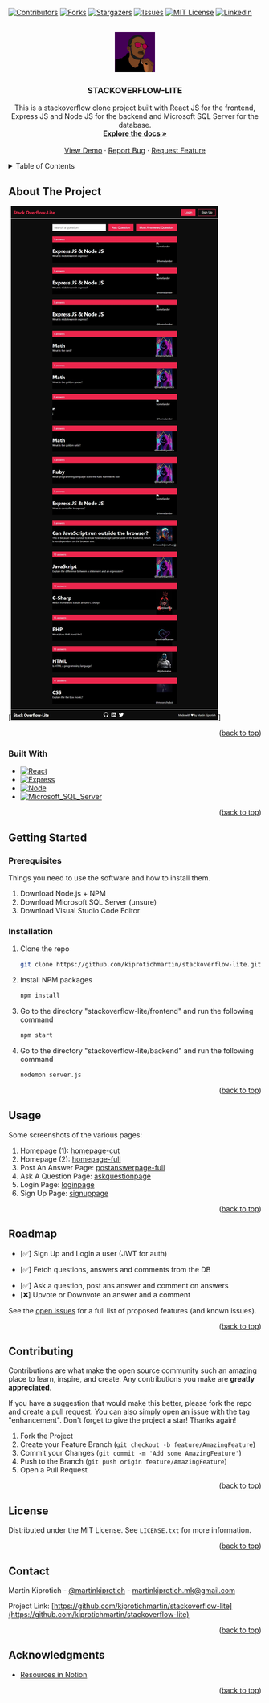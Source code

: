 <!-- Improved compatibility of back to top link: See: https://github.com/othneildrew/Best-README-Template/pull/73 -->
<a name="readme-top"></a>
<!--
*** Thanks for checking out the Best-README-Template. If you have a suggestion
*** that would make this better, please fork the repo and create a pull request
*** or simply open an issue with the tag "enhancement".
*** Don't forget to give the project a star!
*** Thanks again! Now go create something AMAZING! :D
-->



<!-- PROJECT SHIELDS -->
<!--
*** I'm using markdown "reference style" links for readability.
*** Reference links are enclosed in brackets [ ] instead of parentheses ( ).
*** See the bottom of this document for the declaration of the reference variables
*** for contributors-url, forks-url, etc. This is an optional, concise syntax you may use.
*** https://www.markdownguide.org/basic-syntax/#reference-style-links
-->
[![Contributors][contributors-shield]][contributors-url]
[![Forks][forks-shield]][forks-url]
[![Stargazers][stars-shield]][stars-url]
[![Issues][issues-shield]][issues-url]
[![MIT License][license-shield]][license-url]
[![LinkedIn][linkedin-shield]][linkedin-url]



<!-- PROJECT LOGO -->
<br />
<div align="center">
  <a href="https://github.com/kiprotichmartin/stackoverflow-lite">
    <img src="./frontend/src/assets/images/224148858_513688893270285_4151602736277376682_n.jpg" alt="Logo" width="80" height="80">
  </a>

<h3 align="center">STACKOVERFLOW-LITE</h3>

  <p align="center">
    This is a stackoverflow clone project built with React JS for the frontend, Express JS and Node JS for the backend and Microsoft SQL Server for the database.
    <br />
    <a href="https://github.com/kiprotichmartin/stackoverflow-lite"><strong>Explore the docs »</strong></a>
    <br />
    <br />
    <a href="https://github.com/kiprotichmartin/stackoverflow-lite">View Demo</a>
    ·
    <a href="https://github.com/kiprotichmartin/stackoverflow-lite/issues">Report Bug</a>
    ·
    <a href="https://github.com/kiprotichmartin/stackoverflow-lite/issues">Request Feature</a>
  </p>
</div>



<!-- TABLE OF CONTENTS -->
<details>
  <summary>Table of Contents</summary>
  <ol>
    <li>
      <a href="#about-the-project">About The Project</a>
      <ul>
        <li><a href="#built-with">Built With</a></li>
      </ul>
    </li>
    <li>
      <a href="#getting-started">Getting Started</a>
      <ul>
        <li><a href="#prerequisites">Prerequisites</a></li>
        <li><a href="#installation">Installation</a></li>
      </ul>
    </li>
    <li><a href="#usage">Usage</a></li>
    <li><a href="#roadmap">Roadmap</a></li>
    <li><a href="#contributing">Contributing</a></li>
    <li><a href="#license">License</a></li>
    <li><a href="#contact">Contact</a></li>
    <li><a href="#acknowledgments">Acknowledgments</a></li>
  </ol>
</details>



<!-- ABOUT THE PROJECT -->
## About The Project

[![Stack Overflow-Lite Screen Shot][product-screenshot]]<!--(https://example.com)-->

<!-- Here's a blank template to get started: To avoid retyping too much info. Do a search and replace with your text editor for the following: `github_username`, `repo_name`, `twitter_handle`, `linkedin_username`, `email_client`, `email`, `project_title`, `project_description` -->

<p align="right">(<a href="#readme-top">back to top</a>)</p>



### Built With

<!-- * [![Next][Next.js]][Next-url] -->
* [![React][React.js]][React-url]
* [![Express][Express.js]][Express-url]
* [![Node][Node.js]][Node-url]
* [![Microsoft_SQL_Server][Microsoft-SQL-Server]][MSSQL-url]
<!-- * [![Vue][Vue.js]][Vue-url]
* [![Angular][Angular.io]][Angular-url]
* [![Svelte][Svelte.dev]][Svelte-url]
* [![Laravel][Laravel.com]][Laravel-url]
* [![Bootstrap][Bootstrap.com]][Bootstrap-url]
* [![JQuery][JQuery.com]][JQuery-url] -->

<p align="right">(<a href="#readme-top">back to top</a>)</p>



<!-- GETTING STARTED -->
## Getting Started

<!-- This is an example of how you may give instructions on setting up your project locally.
To get a local copy up and running follow these simple example steps. -->

### Prerequisites

Things you need to use the software and how to install them.
1. Download Node.js + NPM
2. Download Microsoft SQL Server (unsure)
3. Download Visual Studio Code Editor

### Installation

1. Clone the repo
   ```sh
   git clone https://github.com/kiprotichmartin/stackoverflow-lite.git
   ```
2. Install NPM packages
   ```sh
   npm install
   ```
3. Go to the directory "stackoverflow-lite/frontend" and run the following command
   ```sh
   npm start
   ```
4. Go to the directory "stackoverflow-lite/backend" and run the following command
   ```sh
   nodemon server.js
   ```

<p align="right">(<a href="#readme-top">back to top</a>)</p>



<!-- USAGE EXAMPLES -->
## Usage
Some screenshots of the various pages:

1. Homepage (1): [homepage-cut]
2. Homepage (2): [homepage-full]
3. Post An Answer Page: [postanswerpage-full]
4. Ask A Question Page: [askquestionpage]
5. Login Page: [loginpage]
6. Sign Up Page: [signuppage]


<!-- Use this space to show useful examples of how a project can be used. Additional screenshots, code examples and demos work well in this space. You may also link to more resources. -->

<!-- _For more examples, please refer to the [Documentation](https://example.com)_ -->

<p align="right">(<a href="#readme-top">back to top</a>)</p>



<!-- ROADMAP -->
## Roadmap

- [✅] Sign Up and Login a user (JWT for auth)
* [✅] Fetch questions, answers and comments from the DB
- [✅] Ask a question, post ans answer and comment on answers
- [❌] Upvote or Downvote an answer and a comment
    <!-- - [ ] Nested Feature -->

See the [open issues](https://github.com/kiprotichmartin/stackoverflow-lite/issues) for a full list of proposed features (and known issues).

<p align="right">(<a href="#readme-top">back to top</a>)</p>



<!-- CONTRIBUTING -->
## Contributing

Contributions are what make the open source community such an amazing place to learn, inspire, and create. Any contributions you make are **greatly appreciated**.

If you have a suggestion that would make this better, please fork the repo and create a pull request. You can also simply open an issue with the tag "enhancement".
Don't forget to give the project a star! Thanks again!

1. Fork the Project
2. Create your Feature Branch (`git checkout -b feature/AmazingFeature`)
3. Commit your Changes (`git commit -m 'Add some AmazingFeature'`)
4. Push to the Branch (`git push origin feature/AmazingFeature`)
5. Open a Pull Request

<p align="right">(<a href="#readme-top">back to top</a>)</p>



<!-- LICENSE -->
## License

Distributed under the MIT License. See `LICENSE.txt` for more information.

<p align="right">(<a href="#readme-top">back to top</a>)</p>



<!-- CONTACT -->
## Contact

Martin Kiprotich - [@martinkiprotich](https://twitter.com/martinkiprotch) - martinkiprotich.mk@gmail.com

Project Link: [https://github.com/kiprotichmartin/stackoverflow-lite](https://github.com/kiprotichmartin/stackoverflow-lite)

<p align="right">(<a href="#readme-top">back to top</a>)</p>



<!-- ACKNOWLEDGMENTS -->
## Acknowledgments

* [Resources in Notion](https://www.notion.so/Stack-Overflow-Lite-e0c3a35063da4b8586c2170a6c4072e1)

<p align="right">(<a href="#readme-top">back to top</a>)</p>



<!-- MARKDOWN LINKS & IMAGES -->
<!-- https://www.markdownguide.org/basic-syntax/#reference-style-links -->
[contributors-shield]: https://img.shields.io/github/contributors/kiprotichmartin/stackoverflow-lite.svg?style=for-the-badge
[contributors-url]: https://github.com/kiprotichmartin/stackoverflow-lite/graphs/contributors
[forks-shield]: https://img.shields.io/github/forks/kiprotichmartin/stackoverflow-lite.svg?style=for-the-badge
[forks-url]: https://github.com/kiprotichmartin/stackoverflow-lite/network/members
[stars-shield]: https://img.shields.io/github/stars/kiprotichmartin/stackoverflow-lite.svg?style=for-the-badge
[stars-url]: https://github.com/kiprotichmartin/stackoverflow-lite/stargazers
[issues-shield]: https://img.shields.io/github/issues/kiprotichmartin/stackoverflow-lite.svg?style=for-the-badge
[issues-url]: https://github.com/kiprotichmartin/stackoverflow-lite/issues
[license-shield]: https://img.shields.io/github/license/kiprotichmartin/stackoverflow-lite.svg?style=for-the-badge
[license-url]: https://github.com/kiprotichmartin/stackoverflow-lite/blob/master/LICENSE.txt
[linkedin-shield]: https://img.shields.io/badge/-LinkedIn-black.svg?style=for-the-badge&logo=linkedin&colorB=555
[linkedin-url]: https://www.linkedin.com/in/martinkiprotich/
[product-screenshot]: /frontend/src/assets/images/stackoverflow-lite-full.jpeg
[homepage-cut]: /frontend/src/assets/images/stackoverflow-lite-1page.jpeg
[homepage-full]: /frontend/src/assets/images/stackoverflow-lite-full.jpeg
[askquestionpage]: /frontend/src/assets/images/stackoverflow-lite-askquestionpage.jpeg
[postanswerpage-full]: /frontend/src/assets/images/stackoverflow-lite-postanswerpage.jpeg
[signuppage]: /frontend/src/assets/images/stackoverflow-lite-signuppagejpeg.jpeg
[loginpage]: /frontend/src/assets/images/stackoverflow-lite-loginpage.jpeg
<!-- [Next.js]: https://img.shields.io/badge/next.js-000000?style=for-the-badge&logo=nextdotjs&logoColor=white
[Next-url]: https://nextjs.org/ -->
[React.js]: https://img.shields.io/badge/React-20232A?style=for-the-badge&logo=react&logoColor=61DAFB
[React-url]: https://reactjs.org/
[Express.js]: https://img.shields.io/badge/Express.js-404D59?style=for-the-badge
[Express-url]: https://expressjs.com/
[Node.js]: https://img.shields.io/badge/Node.js-43853D?style=for-the-badge&logo=node.js&logoColor=white
[Node-url]: https://nodejs.org/en/
[Microsoft-SQL-Server]: https://img.shields.io/badge/Microsoft_SQL_Server-CC2927?style=for-the-badge&logo=microsoft-sql-server&logoColor=white
[MSSQL-url]: https://www.microsoft.com/en-us/sql-server/sql-server-downloads

<!-- [Vue.js]: https://img.shields.io/badge/Vue.js-35495E?style=for-the-badge&logo=vuedotjs&logoColor=4FC08D
[Vue-url]: https://vuejs.org/
[Angular.io]: https://img.shields.io/badge/Angular-DD0031?style=for-the-badge&logo=angular&logoColor=white
[Angular-url]: https://angular.io/
[Svelte.dev]: https://img.shields.io/badge/Svelte-4A4A55?style=for-the-badge&logo=svelte&logoColor=FF3E00
[Svelte-url]: https://svelte.dev/
[Laravel.com]: https://img.shields.io/badge/Laravel-FF2D20?style=for-the-badge&logo=laravel&logoColor=white
[Laravel-url]: https://laravel.com
[Bootstrap.com]: https://img.shields.io/badge/Bootstrap-563D7C?style=for-the-badge&logo=bootstrap&logoColor=white
[Bootstrap-url]: https://getbootstrap.com
[JQuery.com]: https://img.shields.io/badge/jQuery-0769AD?style=for-the-badge&logo=jquery&logoColor=white
[JQuery-url]: https://jquery.com  -->

[github-username]: [@kiprotichmartin]
[repo_name]: (stackoverflow-lite)
[twitter_handle]: (@martinkiprotch)
[linkedin_username]: (martinkiprotich)
[email_client]: (gmail.com)
[email]: (martinkiprotich.mk@gmail.com)
<!-- [project_title]: (Stack Overflow Lite) -->
<!-- [project-description]: () -->
